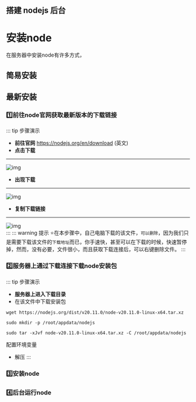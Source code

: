 ## 搭建 nodejs 后台

# 安装node

在服务器中安装node有许多方式，

## 简易安装

## 最新安装

### :one:前往node官网获取最新版本的下载链接
::: tip 步骤演示
-  **前往官网** https://nodejs.org/en/download (英文)  
-  **点击下载**  
---
![img](/notesPic/202401171446.png)  
-  **出现下载**  
---
![img](/notesPic/202401171448.png)  
-  **复制下载链接**  
---
![img](/notesPic/202401171449.png)  
:::
::: warning 提示
:star:在本步骤中，自己电脑下载的该文件，`可以删除`，因为我们只是需要下载该文件的`下载地址`而已，你手速快，甚至可以在下载的时候，快速暂停掉，然而，没有必要，文件很小，而且获取下载连接后，可以右键删除文件。
:::
### :two:服务器上通过下载连接下载node安装包
::: tip  步骤演示
- **服务器上进入下载目录**
- 在该文件中下载安装包
```
wget https://nodejs.org/dist/v20.11.0/node-v20.11.0-linux-x64.tar.xz
```

```shell
sudo mkdir -p /root/appdata/nodejs
```

```shell
sudo tar -xJvf node-v20.11.0-linux-x64.tar.xz -C /root/appdata/nodejs
```

配置环境变量

- 解压
:::
### :three:安装node
### :four:后台运行node